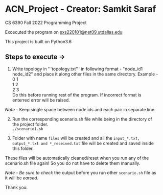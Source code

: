 # ACN_Project - Creator: Samkit Saraf

CS 6390 Fall 2022 Programming Project

Excecuted the program on sxs220101@net09.utdallas.edu

This project is built on Python3.6

## Steps to execute ->

1. Write topology in '''topology.txt''' in following format - "node_id1 node_id2" and place it along other files in the same directory.
   Example - <br>
   0 1<br>
   1 2<br>
   2 3<br>
   Do this before running rest of the program. If incorrect format is enterred error will be raised.

_Note_ - Keep single space between node ids and each pair in separate line.

2. Run the corresponding scenario.sh file while being in the directory of the project folder.<br>
   `./scenario1.sh`

3. Folder with name `files` will be created and all the `input_*.txt, output_*.txt and *_received.txt` file will be created and saved inside this folder.

These files will be automatically cleaned/reset when you run any of the scenario.sh file again!
So you do not have to delete them manually.

_Note_ - _Be sure to check_ the output before you run other `scenario.sh` file as it will be _earsed_.

Thank you.
